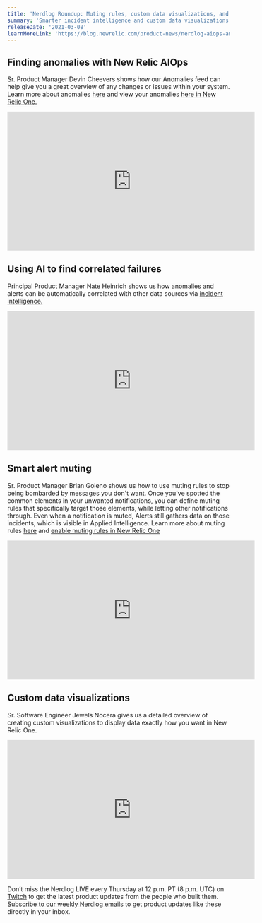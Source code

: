 ```yaml
---
title: 'Nerdlog Roundup: Muting rules, custom data visualizations, and more AIOps fun!  '
summary: 'Smarter incident intelligence and custom data visualizations'
releaseDate: '2021-03-08'
learnMoreLink: 'https://blog.newrelic.com/product-news/nerdlog-aiops-and-custom-dashboards/'
---
```


## **Finding anomalies with New Relic AIOps**

Sr. Product Manager Devin Cheevers shows how our Anomalies feed can help give you a great overview of any changes or issues within your system. Learn more about anomalies [here](https://docs.newrelic.com/docs/alerts-applied-intelligence/applied-intelligence/proactive-detection/proactive-detection-applied-intelligence/#anomaly-overview) and view your anomalies [here in New Relic One.](https://one.nr/0PoR8ZZPXQG)  

<iframe width="560" height="315" src="https://www.youtube.com/embed/lIf0kQjtdUM" title="YouTube video player" frameborder="0" allow="accelerometer; autoplay; clipboard-write; encrypted-media; gyroscope; picture-in-picture" allowfullscreen></iframe>

## **Using AI to find correlated failures**

Principal Product Manager Nate Heinrich shows us how anomalies and alerts can be automatically correlated with other data sources via [incident intelligence.](https://docs.newrelic.com/docs/alerts-applied-intelligence/applied-intelligence/incident-intelligence/get-started-incident-intelligence)

<iframe width="560" height="315" src="https://www.youtube.com/embed/SvSvnIY8pG8" title="YouTube video player" frameborder="0" allow="accelerometer; autoplay; clipboard-write; encrypted-media; gyroscope; picture-in-picture" allowfullscreen></iframe>

## **Smart alert muting**

Sr. Product Manager Brian Goleno shows us how to use muting rules to stop being bombarded by messages you don't want. Once you've spotted the common elements in your unwanted notifications, you can define muting rules that specifically target those elements, while letting other notifications through. Even when a notification is muted, Alerts still gathers data on those incidents, which is visible in Applied Intelligence. Learn more about muting rules [here](https://docs.newrelic.com/docs/alerts-applied-intelligence/new-relic-alerts/alert-notifications/muting-rules-suppress-notifications/) and [enable muting rules in New Relic One](https://one.nr/037jbWWYbQy)  

<iframe width="560" height="315" src="https://www.youtube.com/embed/JC5K8qpqDvU" title="YouTube video player" frameborder="0" allow="accelerometer; autoplay; clipboard-write; encrypted-media; gyroscope; picture-in-picture" allowfullscreen></iframe>

## **Custom data visualizations**

Sr. Software Engineer Jewels Nocera gives us a detailed overview of creating custom visualizations to display data exactly how you want in New Relic One.  

<iframe width="560" height="315" src="https://www.youtube.com/embed/HuR0EdHGz24" title="YouTube video player" frameborder="0" allow="accelerometer; autoplay; clipboard-write; encrypted-media; gyroscope; picture-in-picture" allowfullscreen></iframe>

Don’t miss the Nerdlog LIVE every Thursday at 12 p.m. PT (8 p.m. UTC) on [Twitch](https://www.twitch.tv/new_relic) to get the latest product updates from the people who built them. [Subscribe to our weekly Nerdlog emails](https://developer.newrelic.com/nerdlog) to get product updates like these directly in your inbox.
